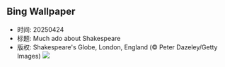 ## Bing Wallpaper
- 时间: 20250424
- 标题: Much ado about Shakespeare
- 版权: Shakespeare's Globe, London, England (© Peter Dazeley/Getty Images)
![](https://cn.bing.com/th?id=OHR.GlobeTheatre_EN-US3262022178_UHD.jpg&rf=LaDigue_UHD.jpg&pid=hp&w=3840&h=2160&rs=1&c=4)
